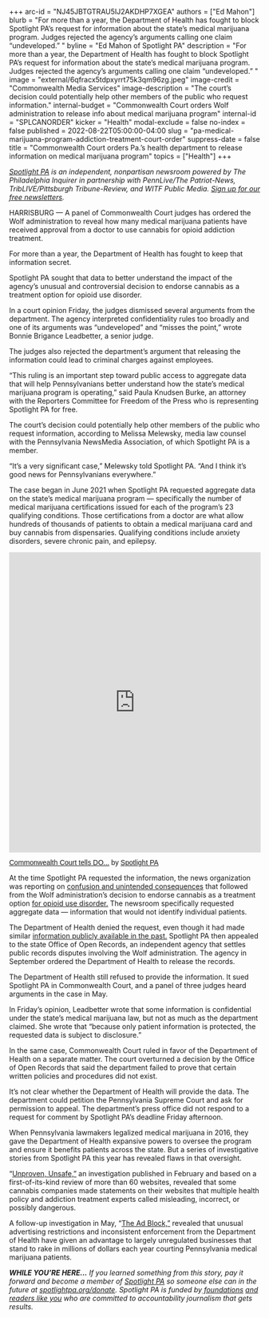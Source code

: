 +++
arc-id = "NJ45JBTGTRAU5IJ2AKDHP7XGEA"
authors = ["Ed Mahon"]
blurb = "For more than a year, the Department of Health has fought to block Spotlight PA’s request for information about the state’s medical marijuana program. Judges rejected the agency’s arguments calling one claim “undeveloped.” "
byline = "Ed Mahon of Spotlight PA"
description = "For more than a year, the Department of Health has fought to block Spotlight PA’s request for information about the state’s medical marijuana program. Judges rejected the agency’s arguments calling one claim “undeveloped.” "
image = "external/6qfracx5tdpxyrrt75k3qm96zg.jpeg"
image-credit = "Commonwealth Media Services"
image-description = "The court’s decision could potentially help other members of the public who request information."
internal-budget = "Commonwealth Court orders Wolf administration to release info about medical marijuana program"
internal-id = "SPLCANORDER"
kicker = "Health"
modal-exclude = false
no-index = false
published = 2022-08-22T05:00:00-04:00
slug = "pa-medical-marijuana-program-addiction-treatment-court-order"
suppress-date = false
title = "Commonwealth Court orders Pa.’s health department to release information on medical marijuana program"
topics = ["Health"]
+++

<a href="https://www.spotlightpa.org/"><i>Spotlight PA</i></a><i> is an independent, nonpartisan newsroom powered by The Philadelphia Inquirer in partnership with PennLive/The Patriot-News, TribLIVE/Pittsburgh Tribune-Review, and WITF Public Media. </i><a href="https://www.spotlightpa.org/newsletters"><i>Sign up for our free newsletters</i></a><i>.</i>

HARRISBURG — A panel of Commonwealth Court judges has ordered the Wolf administration to reveal how many medical marijuana patients have received approval from a doctor to use cannabis for opioid addiction treatment.

For more than a year, the Department of Health has fought to keep that information secret.

Spotlight PA sought that data to better understand the impact of the agency’s unusual and controversial decision to endorse cannabis as a treatment option for opioid use disorder.

<script src="https://www.spotlightpa.org/embed.js" async></script><div data-spl-embed-version="1" data-spl-src="https://www.spotlightpa.org/embeds/newsletter/"></div>

In a court opinion Friday, the judges dismissed several arguments from the department. The agency interpreted confidentiality rules too broadly and one of its arguments was “undeveloped” and “misses the point,” wrote Bonnie Brigance Leadbetter, a senior judge.

The judges also rejected the department’s argument that releasing the information could lead to criminal charges against employees.

“This ruling is an important step toward public access to aggregate data that will help Pennsylvanians better understand how the state’s medical marijuana program is operating,” said Paula Knudsen Burke, an attorney with the Reporters Committee for Freedom of the Press who is representing Spotlight PA for free.

The court’s decision could potentially help other members of the public who request information, according to Melissa Melewsky, media law counsel with the Pennsylvania NewsMedia Association, of which Spotlight PA is a member.

“It’s a very significant case,” Melewsky told Spotlight PA. “And I think it’s good news for Pennsylvanians everywhere.”

The case began in June 2021 when Spotlight PA requested aggregate data on the state’s medical marijuana program — specifically the number of medical marijuana certifications issued for each of the program’s 23 qualifying conditions. Those certifications from a doctor are what allow hundreds of thousands of patients to obtain a medical marijuana card and buy cannabis from dispensaries. Qualifying conditions include anxiety disorders, severe chronic pain, and epilepsy.

<iframe class="scribd_iframe_embed" title="Commonwealth Court tells DOH to release medical marijuana program info" src="https://www.scribd.com/embeds/587945995/content?start_page=1&view_mode=scroll&access_key=key-Y7Owxrcnf6dd6IIJIi1S" tabindex="0" data-auto-height="true" data-aspect-ratio="0.7729220222793488" scrolling="no" width="100%" height="600" frameborder="0"></iframe><p  style="   margin: 12px auto 6px auto;   font-family: Helvetica,Arial,Sans-serif;   font-style: normal;   font-variant: normal;   font-weight: normal;   font-size: 14px;   line-height: normal;   font-size-adjust: none;   font-stretch: normal;   -x-system-font: none;   display: block;"   ><a title="View Commonwealth Court tells DOH to release medical marijuana program info on Scribd" href="https://www.scribd.com/document/587945995/Commonwealth-Court-tells-DOH-to-release-medical-marijuana-program-info#from_embed"  style="text-decoration: underline;">Commonwealth Court tells DO...</a> by <a title="View Spotlight PA's profile on Scribd" href="https://www.scribd.com/user/507961525/Spotlight-PA#from_embed"  style="text-decoration: underline;">Spotlight PA</a></p>

At the time Spotlight PA requested the information, the news organization was reporting on <a href="https://www.spotlightpa.org/series/turned-away/">confusion and unintended consequences</a> that followed from the Wolf administration’s decision to endorse cannabis as a treatment option <a href="https://www.spotlightpa.org/news/2021/08/pa-opioid-addiction-medical-marijuana-research/">for opioid use disorder.</a> The newsroom specifically requested aggregate data — information that would not identify individual patients.

The Department of Health denied the request, even though it had made similar <a href="https://www.spotlightpa.org/news/2021/08/pa-cannabis-addiction-patients-wolf-administration/">information publicly available in the past.</a> Spotlight PA then appealed to the state Office of Open Records, an independent agency that settles public records disputes involving the Wolf administration. The agency in September ordered the Department of Health to release the records.

The Department of Health still refused to provide the information. It sued Spotlight PA in Commonwealth Court, and a panel of three judges heard arguments in the case in May.

In Friday’s opinion, Leadbetter wrote that some information is confidential under the state’s medical marijuana law, but not as much as the department claimed. She wrote that “because only patient information is protected, the requested data is subject to disclosure.”

In the same case, Commonwealth Court ruled in favor of the Department of Health on a separate matter. The court overturned a decision by the Office of Open Records that said the department failed to prove that certain written policies and procedures did not exist.

It’s not clear whether the Department of Health will provide the data. The department could petition the Pennsylvania Supreme Court and ask for permission to appeal. The department’s press office did not respond to a request for comment by Spotlight PA’s deadline Friday afternoon.

<script src="https://www.spotlightpa.org/embed.js" async></script><div data-spl-embed-version="1" data-spl-src="https://www.spotlightpa.org/embeds/donate/"></div>

When Pennsylvania lawmakers legalized medical marijuana in 2016, they gave the Department of Health expansive powers to oversee the program and ensure it benefits patients across the state. But a series of investigative stories from Spotlight PA this year has revealed flaws in that oversight.

“<a href="https://www.spotlightpa.org/news/2022/02/pennsylvania-medical-marijuana-addiction-misleading-dangerous-websites/">Unproven, Unsafe,”</a> an investigation published in February and based on a first-of-its-kind review of more than 60 websites, revealed that some cannabis companies made statements on their websites that multiple health policy and addiction treatment experts called misleading, incorrect, or possibly dangerous.

A follow-up investigation in May, “<a href="https://www.spotlightpa.org/news/2022/05/pennsylvania-medical-marijuana-card-doctor-advertising/">The Ad Block,”</a> revealed that unusual advertising restrictions and inconsistent enforcement from the Department of Health have given an advantage to largely unregulated businesses that stand to rake in millions of dollars each year courting Pennsylvania medical marijuana patients.

<i><b>WHILE YOU’RE HERE...</b></i><i> If you learned something from this story, pay it forward and become a member of </i><a href="https://www.spotlightpa.org/"><i>Spotlight PA</i></a><i> so someone else can in the future at </i><a href="http://spotlightpa.org/donate"><i>spotlightpa.org/donate</i></a><i>. Spotlight PA is funded by</i><a href="https://www.spotlightpa.org/support"><i> foundations</i></a><i> </i><a href="https://www.spotlightpa.org/support"><i>and readers like you</i></a><i> who are committed to accountability journalism that gets results.</i>
